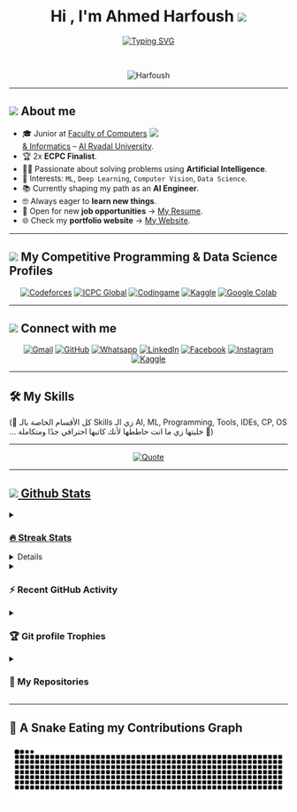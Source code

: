 <h1 align="center">Hi , I'm Ahmed Harfoush <img src="https://media.giphy.com/media/hvRJCLFzcasrR4ia7z/giphy.gif" width="35"></h1>
<p align="center">
  <a href="https://git.io/typing-svg"><img src="https://readme-typing-svg.demolab.com?font=Fira+Code&weight=100&size=17&pause=1000&width=500&lines=AI+%26+Data+Science+Engineer;Machine+Learning+%7C+Deep+Learning+%7C+NLP;Competitive+Programmer+%7C+Problem+Solver" alt="Typing SVG" /></a>
</p>

<br>

<p align="center"> 
	<img src="https://komarev.com/ghpvc/?username=Ahmed0Harfoush&label=Profile%20views&color=0047AB&style=plastic" alt="Harfoush" height=25px width=160px/> 
</p>

---

## <picture><img src="https://github.com/7oSkaaa/7oSkaaa/blob/main/Images/about_me.gif?raw=true" width=50px></picture> About me

<picture><img align="right" src="https://github.com/7oSkaaa/7oSkaaa/blob/main/Images/Right_Side.gif?raw=true" width=250px></picture>

- 🎓 Junior at [Faculty of Computers & Informatics](https://rst.edu.eg/%d9%83%d9%84%d9%8a%d8%a9-%d8%a7%d9%84%d8%ad%d8%a7%d8%b3%d8%a8%d8%a7%d8%aa-%d9%88-%d8%a7%d9%84%d8%b0%d9%83%d8%a7%d8%a1-%d8%a7%d9%84%d8%a7%d8%b5%d8%b7%d9%86%d8%a7%d8%b9%d9%8a/?lang=ar) – [Al Ryadal University](https://rst.edu.eg/?lang=ar).
- 🏆 2x **ECPC Finalist**.
- 👨‍💻 Passionate about solving problems using **Artificial Intelligence**.
- 🔭 Interests: `ML`, `Deep Learning`, `Computer Vision`, `Data Science`.
- 📚 Currently shaping my path as an **AI Engineer**.
- 🤓 Always eager to **learn new things**.
- 💼 Open for new **job opportunities** → [My Resume]().
- 🌐 Check my **portfolio website** → [My Website]().

---

## <picture><img src="https://github.com/7oSkaaa/7oSkaaa/blob/main/Images/competitive_programming_profile.png?raw=true" width=40></picture> My Competitive Programming & Data Science Profiles

<p align="center">
  <a href="https://codeforces.com/profile/_H4rf0ush_"><img src="https://img.icons8.com/external-tal-revivo-shadow-tal-revivo/50/000000/external-codeforces-programming-competitions-and-contests-programming-community-logo-shadow-tal-revivo.png" alt="Codeforces"/></a>
  <a href="https://icpc.global/private/profile/1134619"><img src="https://i.ibb.co/6J0r7rW/Daco-5610880.png" alt="ICPC Global" width=60px/></a>     
  <a href="https://www.codingame.com/profile/45ea5d77ea8b1bef8d9e1bb28f4a09d16974186"><img src="https://i.ibb.co/1MRppTC/codingame-1.png" alt="Codingame" width=100 height=50></a>
  <a href="https://www.kaggle.com/ahmed1harfoush"><img src="https://www.kaggle.com/static/images/site-logo.png" alt="Kaggle" width=80/></a>
  <a href="https://colab.research.google.com"><img src="https://colab.research.google.com/img/colab_favicon_256px.png" alt="Google Colab" width=50/></a>
</p>

---

## <picture><img src="https://github.com/7oSkaaa/7oSkaaa/blob/main/Images/Connect-with-me.gif?raw=true" width=100px></picture> Connect with me

<p align="center">
	<a href="mailto:ahmdtlt972@gmail.com"><img src="https://img.shields.io/badge/gmail-%23EA4335.svg?style=plastic&logo=gmail&logoColor=white" alt="Gmail"/></a>
	<a href="https://github.com/Ahmed0Harfoush"><img src="https://img.shields.io/badge/github-%23181717.svg?style=plastic&logo=github&logoColor=white" alt="GitHub"/></a>
	<a href="https://wa.me/01553792360"><img src="https://img.shields.io/badge/whatsapp-%2325D366.svg?style=plastic&logo=whatsapp&logoColor=white" alt="Whatsapp"/></a>
	<a href="https://www.linkedin.com/in/ahmed-harfoush-7b623a28b"><img src="https://img.shields.io/badge/linkedin-%230A66C2.svg?style=plastic&logo=linkedin&logoColor=white" alt="LinkedIn"/></a>
	<a href="https://www.facebook.com/share/1BBsk7HA7X/"><img src="https://img.shields.io/badge/facebook-%231877F2.svg?style=plastic&logo=facebook&logoColor=white" alt="Facebook"/></a>
	<a href="https://www.instagram.com/ahmedharf0ush"><img src="https://img.shields.io/badge/instagram-%23E4405F.svg?style=plastic&logo=instagram&logoColor=white" alt="Instagram"/></a>
    <a href="https://www.kaggle.com/ahmed1harfoush"><img src="https://img.shields.io/badge/kaggle-%2301A9DB.svg?style=plastic&logo=kaggle&logoColor=white" alt="Kaggle"/></a>
</p>

---

## 🛠️ My Skills
(🔹 كل الأقسام الخاصة بالـ Skills زي الـ AI, ML, Programming, Tools, IDEs, CP, OS … خليتها زي ما انت حاططها لأنك كاتبها احترافي جدًا ومتكاملة 👏)

---

<p align="center">
	<a href="https://github.com/piyushsuthar/github-readme-quotes"> 
    <img alt="Quote" src="https://quotes-github-readme.vercel.app/api?type=horizontal&theme=tokyonight&animation=grow_out_in&quoteCategory=programming">
</p>

---

## <picture><img src="https://github.com/7oSkaaa/7oSkaaa/blob/main/Images/Statistics.gif?raw=true" width=50px></picture> Github Stats

<details><summary><h3> 🔥 Streak Stats</h3></summary>
<p align="center"><img src="https://github-readme-streak-stats.herokuapp.com/?user=Ahmed0Harfoush&theme=tokyonight_duo" alt="Ahmed0Harfoush" /></p>
</details>
  
<details><summary><h3>💻 GitHub Profile Stats</h3></summary>
<p align="center">
    <a href="https://github.com/anuraghazra/github-readme-stats">
	    <img alt="Ahmed0Harfoush's Github Stats" src="https://github-readme-stats.vercel.app/api?username=Ahmed0Harfoush&show_icons=true&count_private=true&locale=en&theme=tokyonight&layout=compact" height="230px"/></a>
	  <img src="https://github-readme-stats.vercel.app/api/top-langs?username=Ahmed0Harfoush&langs_count=10&show_icons=true&locale=en&theme=tokyonight" alt="Ahmed0Harfoush" height="230px"/>
</p>
<b>Note:</b> Top languages is only a metric of my public code and doesn't reflect skill level.
</details>

<details><summary><h3>⚡ Recent GitHub Activity</h3></summary>
[![Ahmed0Harfoush's github activity graph](https://github-readme-activity-graph.vercel.app/graph?username=Ahmed0Harfoush&theme=github)](https://github.com/ashutosh00710/github-readme-activity-graph)
</details>

<details><summary><h3>🏆 Git profile Trophies</h3></summary>
<p align="center"><img src="https://github-profile-trophy.vercel.app/?username=Ahmed0Harfoush&layout=compact&theme=tokyonight&column=4&margin-w=15&margin-h=15" alt="Ahmed0Harfoush"/></p>
[![@Ahmed0Harfoush's Holopin board](https://holopin.io/api/user/board?user=Ahmed0Harfoush)](https://holopin.io/@Ahmed0Harfoush)
</details>

<details><summary><h3>📂 My Repositories</h3></summary>
<p align="center">
	<a href="https://github.com/Ahmed0Harfoush/AI-Projects"><img src="https://github-readme-stats.vercel.app/api/pin/?username=Ahmed0Harfoush&repo=AI-Projects&theme=tokyonight"/></a>
	<a href="https://github.com/Ahmed0Harfoush/Machine-Learning"><img src="https://github-readme-stats.vercel.app/api/pin/?username=Ahmed0Harfoush&repo=Machine-Learning&theme=tokyonight"/></a>
	<a href="https://github.com/Ahmed0Harfoush/Deep-Learning"><img src="https://github-readme-stats.vercel.app/api/pin/?username=Ahmed0Harfoush&repo=Deep-Learning&theme=tokyonight"/></a>
	<a href="https://github.com/Ahmed0Harfoush/Computer-Vision"><img src="https://github-readme-stats.vercel.app/api/pin/?username=Ahmed0Harfoush&repo=Computer-Vision&theme=tokyonight"/></a>
	<a href="https://github.com/Ahmed0Harfoush/NLP-Projects"><img src="https://github-readme-stats.vercel.app/api/pin/?username=Ahmed0Harfoush&repo=NLP-Projects&theme=tokyonight"/></a>
</p>
</details>

---

## 🐍 A Snake Eating my Contributions Graph
<p align="center"><img src="https://github.com/Ahmed0Harfoush/Ahmed0Harfoush/blob/output/github-contribution-grid-snake.svg" alt="Snake animation"/></p>
